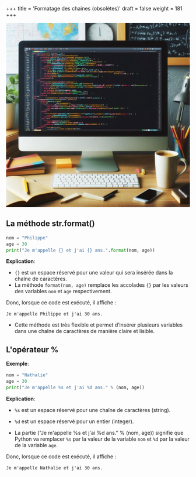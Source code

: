 +++
title = 'Formatage des chaines (obsolètes)'
draft = false
weight = 181
+++

![Formatage chaines](./formatage-chaines.jpeg?width=20vw)

## La méthode str.format()

```python
nom = "Philippe"
age = 30
print("Je m'appelle {} et j'ai {} ans.".format(nom, age))
```

**Explication**:

- `{}` est un espace réservé pour une valeur qui sera insérée dans la chaîne de caractères.
- La méthode `format(nom, age)` remplace les accolades `{}` par les valeurs des variables `nom` et `age` respectivement.

Donc, lorsque ce code est exécuté, il affiche :

```plaintext
Je m'appelle Philippe et j'ai 30 ans.
```

- Cette méthode est très flexible et permet d’insérer plusieurs variables dans une chaîne de caractères de manière claire et lisible.

##  L'opérateur % 

**Exemple**:

```python
nom = "Nathalie"
age = 30
print("Je m'appelle %s et j'ai %d ans." % (nom, age))
```

**Explication**:

- `%s` est un espace réservé pour une chaîne de caractères (string).
- `%d` est un espace réservé pour un entier (integer).

- La partie ("Je m'appelle %s et j'ai %d ans." % (nom, age)) signifie que Python va remplacer `%s` par la valeur de la variable `nom` et `%d` par la valeur de la variable `age`.

Donc, lorsque ce code est exécuté, il affiche :

```plaintext
Je m'appelle Nathalie et j'ai 30 ans.
```
